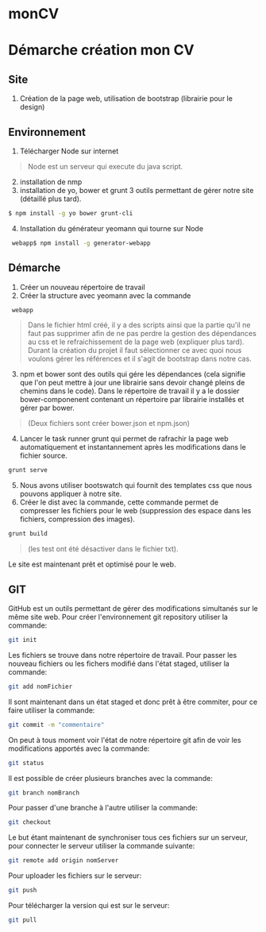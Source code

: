 # monCV

# Démarche création mon CV

## Site
1. Création de la page web, utilisation de bootstrap (librairie pour le design)

## Environnement

1. Télécharger Node sur internet
> Node est un serveur qui execute du java script.
2. installation de nmp
3. installation de yo, bower et grunt 3 outils permettant de gérer notre site (détaillé plus tard).
```sh 
$ npm install -g yo bower grunt-cli
```
4. Installation du générateur yeomann qui tourne sur Node
```sh 
 webapp$ npm install -g generator-webapp
 ```
 
## Démarche
 
1. Créer un nouveau répertoire de travail
2. Créer la structure avec yeomann avec la commande 
```sh 
 webapp
```
> Dans le fichier html créé, il y a des scripts ainsi que la partie <head> qu'il ne faut pas supprimer afin de ne pas perdre la gestion des dépendances au css et le refraichissement de la page web (expliquer plus tard).
> Durant la création du projet il faut sélectionner ce avec quoi nous voulons gérer les références et il s'agit de bootstrap dans notre cas.
3. npm et bower sont des outils qui gére les dépendances (cela signifie que l'on peut mettre à jour une librairie sans devoir changé pleins de chemins dans le code). Dans le répertoire de travail il y a le dossier bower-componenent contenant un répertoire par librairie installés et gérer par bower.
> (Deux fichiers sont créer bower.json et npm.json)
4. Lancer le task runner grunt qui permet de rafrachir la page web automatiquement et instantannement après les modifications dans le fichier source.
```sh 
grunt serve
```
5. Nous avons utiliser bootswatch qui fournit des templates css que nous pouvons appliquer à notre site.
4. Créer le dist avec la commande, cette commande permet de compresser les fichiers pour le web (suppression des espace dans les fichiers, compression des images).
```sh 
grunt build
```
> (les test ont été désactiver dans le fichier txt).

Le site est maintenant prêt et optimisé pour le web.

## GIT

GitHub est un outils permettant de gérer des modifications simultanés sur le même site web.
Pour créer l'environnement git repository utiliser la commande:
```sh 
git init
```
Les fichiers se trouve dans notre répertoire de travail.
Pour passer les nouveau fichiers ou les fichers modifié dans l'état staged, utiliser la commande:
```sh 
git add nomFichier
```
Il sont maintenant dans un état staged et donc prêt à être commiter, pour ce faire utiliser la commande:
```sh 
git commit -m "commentaire"
```

On peut à tous moment voir l'état de notre répertoire git afin de voir les modifications apportés avec la commande:
```sh 
git status
```

Il est possible de créer plusieurs branches avec la commande:
```sh 
git branch nomBranch
```
Pour passer d'une branche à l'autre utiliser la commande:
```sh 
git checkout
```

Le but étant maintenant de synchroniser tous ces fichiers sur un serveur, pour connecter le serveur utiliser la commande suivante:
```sh 
git remote add origin nomServer
```
Pour uploader les fichiers sur le serveur:
```sh 
git push
```

Pour télécharger la version qui est sur le serveur:
```sh 
git pull
```
